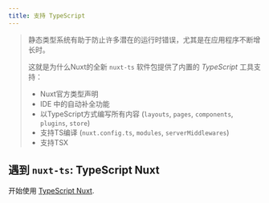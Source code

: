 ```yaml
---
title: 支持 TypeScript
---
```


> 静态类型系统有助于防止许多潜在的运行时错误，尤其是在应用程序不断增长时。
>
> 这就是为什么Nuxt的全新 `nuxt-ts` 软件包提供了内置的 *TypeScript* 工具支持：
> - Nuxt官方类型声明
> - IDE 中的自动补全功能
> - 以TypeScript方式编写所有内容 (`layouts`, `pages`, `components`, `plugins`, `store`)
> - 支持TS编译 (`nuxt.config.ts`, `modules`, `serverMiddlewares`)
> - 支持TSX

## 遇到 `nuxt-ts`: TypeScript Nuxt

开始使用 [TypeScript Nuxt](/examples/typescript).
